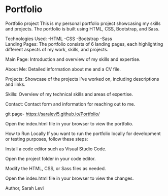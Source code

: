 # Portfolio

Portfolio project
This is my personal portfolio project showcasing my skills and projects. The portfolio is built using HTML, CSS, Bootstrap, and Sass.

Technologies Used:
-HTML
-CSS
-Bootstrap
-Sass
<br>
Landing Pages:
The portfolio consists of 6 landing pages, each highlighting different aspects of my work, skills, and projects.

Main Page:
Introduction and overview of my skills and expertise.


About Me:
Detailed information about me and a CV file.

Projects:
Showcase of the projects I've worked on, including descriptions and links.

Skills:
Overview of my technical skills and areas of expertise.

Contact:
Contact form and information for reaching out to me.

git page- https://saralevi5.github.io/Portfolio/

Open the index.html file in your browser to view the portfolio.

How to Run Locally
If you want to run the portfolio locally for development or testing purposes, follow these steps:

Install a code editor such as Visual Studio Code.

Open the project folder in your code editor.

Modify the HTML, CSS, or Sass files as needed.

Open the index.html file in your browser to view the changes.

Author,
Sarah Levi




